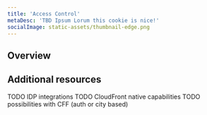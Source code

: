 ```yaml
---
title: 'Access Control'
metaDesc: 'TBD Ipsum Lorum this cookie is nice!'
socialImage: static-assets/thumbnail-edge.png
---
```

## Overview

## Additional resources
TODO IDP integrations
TODO CloudFront native capabilities
TODO possibilities with CFF (auth or city based)